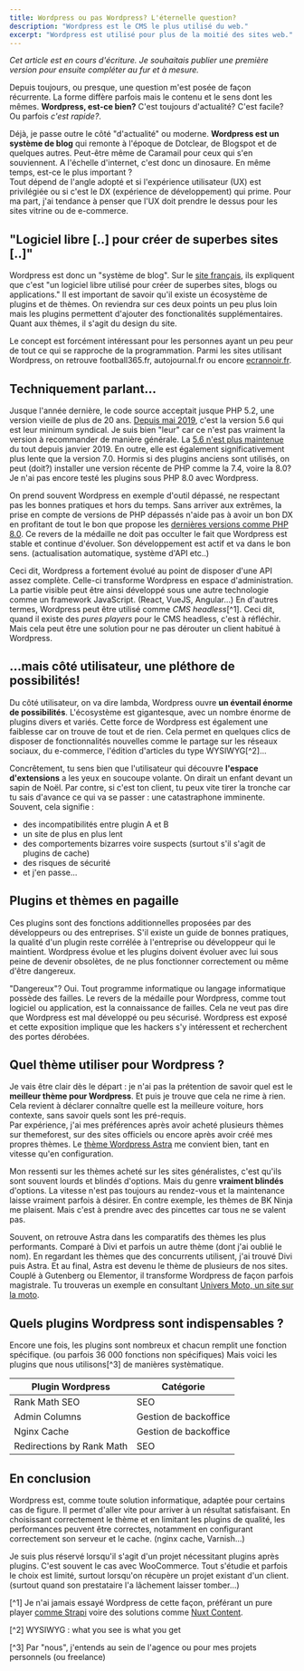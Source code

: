 ```yaml
---
title: Wordpress ou pas Wordpress? L'éternelle question?
description: "Wordpress est le CMS le plus utilisé du web."
excerpt: "Wordpress est utilisé pour plus de la moitié des sites web."
---
```


_Cet article est en cours d'écriture. Je souhaitais publier une première version pour ensuite compléter au fur et à mesure._

Depuis toujours, ou presque, une question m'est posée de façon récurrente. La forme diffère parfois mais le contenu et le sens dont les mêmes.
**Wordpress, est-ce bien?** C'est toujours d'actualité? C'est facile? Ou parfois _c'est rapide?_.

Déjà, je passe outre le côté "d'actualité" ou moderne. **Wordpress est un système de blog** qui remonte à l'époque de Dotclear, de Blogspot et de quelques autres. Peut-être même de Caramail pour ceux qui s'en souviennent. A l'échelle d'internet, c'est donc un dinosaure. En même temps, est-ce le plus important ?  
Tout dépend de l'angle adopté et si l'expérience utilisateur (UX) est privilégiée ou si c'est le DX (expérience de développement) qui prime. Pour ma part, j'ai tendance à penser que l'UX doit prendre le dessus pour les sites vitrine ou de e-commerce.

## "Logiciel libre [..] pour créer de superbes sites [..]"

Wordpress est donc un "système de blog". Sur le [site français](https://fr.wordpress.org), ils expliquent que c'est "un logiciel libre utilisé pour créer de superbes sites, blogs ou applications." Il est important de savoir qu'il existe un écosystème de plugins et de thèmes. On reviendra sur ces deux points un peu plus loin mais les plugins permettent d'ajouter des fonctionalités supplémentaires. Quant aux thèmes, il s'agit du design du site.

Le concept est forcément intéressant pour les personnes ayant un peu peur de tout ce qui se rapproche de la programmation. Parmi les sites utilisant Wordpress, on retrouve football365.fr, autojournal.fr ou encore [ecrannoir.fr](https://www.ecrannoir.fr/).

## Techniquement parlant...

Jusque l'année dernière, le code source acceptait jusque PHP 5.2, une version vieille de plus de 20 ans. [Depuis mai 2019](https://displaywp.com/wordpress-minimum-php-version/), c'est la version 5.6 qui est leur minimum syndical. Je suis bien "leur" car ce n'est pas vraiment la version à recommander de manière générale. La [5.6 n'est plus maintenue](https://www.php.net/supported-versions.php) du tout depuis janvier 2019. En outre, elle est également significativement plus lente que la version 7.0. Hormis si des plugins anciens sont utilisés, on peut (doit?) installer une version récente de PHP comme la 7.4, voire la 8.0? Je n'ai pas encore testé les plugins sous PHP 8.0 avec Wordpress.

On prend souvent Wordpress en exemple d'outil dépassé, ne respectant pas les bonnes pratiques et hors du temps. Sans arriver aux extrêmes, la prise en compte de versions de PHP dépassés n'aide pas à avoir un bon DX en profitant de tout le bon que propose les [dernières versions comme PHP 8.0](/blog/php8-arrive). Ce revers de la médaille ne doit pas occulter le fait que Wordpress est stable et continue d'évoluer. Son développement est actif et va dans le bon sens. (actualisation automatique, système d'API etc..)

Ceci dit, Wordpress a fortement évolué au point de disposer d'une API assez complète. Celle-ci transforme Wordpress en espace d'administration. La partie visible peut être ainsi développé sous une autre technologie comme un framework JavaScript. (React, VueJS, Angular...) En d'autres termes, Wordpress peut être utilisé comme _CMS headless_[^1]. Ceci dit, quand il existe des _pures players_ pour le CMS headless, c'est à réfléchir. Mais cela peut être une solution pour ne pas dérouter un client habitué à Wordpress.

## ...mais côté utilisateur, une pléthore de possibilités!

Du côté utilisateur, on va dire lambda, Wordpress ouvre **un éventail énorme de possibilités**. L'écosystème est gigantesque, avec un nombre énorme de plugins divers et variés. Cette force de Wordpress est également une faiblesse car on trouve de tout et de rien. Cela permet en quelques clics de disposer de fonctionnalités nouvelles comme le partage sur les réseaux sociaux, du e-commerce, l'édition d'articles du type WYSIWYG[^2]...

Concrêtement, tu sens bien que l'utilisateur qui découvre **l'espace d'extensions** a les yeux en soucoupe volante. On dirait un enfant devant un sapin de Noël. Par contre, si c'est ton client, tu peux vite tirer la tronche car tu sais d'avance ce qui va se passer : une catastraphone imminente. Souvent, cela signifie : 

- des incompatibilités entre plugin A et B
- un site de plus en plus lent
- des comportements bizarres voire suspects (surtout s'il s'agit de plugins de cache)
- des risques de sécurité
- et j'en passe...

## Plugins et thèmes en pagaille

Ces plugins sont des fonctions additionnelles proposées par des développeurs ou des entreprises. S'il existe un guide de bonnes pratiques, la qualité d'un plugin reste corrélée à l'entreprise ou développeur qui le maintient. Wordpress évolue et les plugins doivent évoluer avec lui sous peine de devenir obsolètes, de ne plus fonctionner correctement ou même d'être dangereux.

"Dangereux"? Oui. Tout programme informatique ou langage informatique possède des failles. Le revers de la médaille pour Wordpress, comme tout logiciel ou application, est la connaissance de failles. Cela ne veut pas dire que Wordpress est mal développé ou peu sécurisé. Wordpress est exposé et cette exposition implique que les hackers s'y intéressent et recherchent des portes dérobées.

## Quel thème utiliser pour Wordpress ?

Je vais être clair dès le départ : je n'ai pas la prétention de savoir quel est le **meilleur thème pour Wordpress**. Et puis je trouve que cela ne rime à rien. Cela revient à déclarer connaître quelle est la meilleure voiture, hors contexte, sans savoir quels sont les pré-requis.  
Par expérience, j'ai mes préférences après avoir acheté plusieurs thèmes sur themeforest, sur des sites officiels ou encore après avoir créé mes propres thèmes. Le [thème Wordpress Astra](https://wpastra.com/) me convient bien, tant en vitesse qu'en configuration.

Mon ressenti sur les thèmes acheté sur les sites généralistes, c'est qu'ils sont souvent lourds et blindés d'options. Mais du genre **vraiment blindés** d'options. La vitesse n'est pas toujours au rendez-vous et la maintenance laisse vraiment parfois à désirer. En contre exemple, les thèmes de BK Ninja me plaisent. Mais c'est à prendre avec des pincettes car tous ne se valent pas.

Souvent, on retrouve Astra dans les comparatifs des thèmes les plus performants. Comparé à Divi et parfois un autre thème (dont j'ai oublié le nom). En regardant les thèmes que des concurrents utilisent, j'ai trouvé Divi puis Astra. Et au final, Astra est devenu le thème de plusieurs de nos sites. Couplé à Gutenberg ou Elementor, il transforme Wordpress de façon parfois magistrale. Tu trouveras un exemple en consultant [Univers Moto, un site sur la moto](https://www.universmoto.com/).

## Quels plugins Wordpress sont indispensables ?

Encore une fois, les plugins sont nombreux et chacun remplit une fonction spécifique. (ou parfois 36 000 fonctions non spécifiques) Mais voici les plugins que nous utilisons[^3] de manières systèmatique.

| Plugin Wordpress | Catégorie | 
| - | - | 
| Rank Math SEO | SEO | 
| Admin Columns | Gestion de backoffice | 
| Nginx Cache | Gestion de backoffice | 
| Redirections by Rank Math | SEO |


## En conclusion

Wordpress est, comme toute solution informatique, adaptée pour certains cas de figure. Il permet d'aller vite pour arriver à un résultat satisfaisant. En choisissant correctement le thème et en limitant les plugins de qualité, les performances peuvent être correctes, notamment en configurant correctement son serveur et le cache. (nginx cache, Varnish...)

Je suis plus réservé lorsqu'il s'agit d'un projet nécessitant plugins après plugins. C'est souvent le cas avec WooCommerce. Tout s'étudie et parfois le choix est limité, surtout lorsqu'on récupère un projet existant d'un client. (surtout quand son prestataire l'a lâchement laisser tomber...)

[^1] Je n'ai jamais essayé Wordpress de cette façon, préférant un pure player [comme Strapi](https://strapi.io) voire des solutions comme [Nuxt Content](https://content.nuxtjs.org/fr/).

[^2] WYSIWYG : what you see is what you get

[^3] Par "nous", j'entends au sein de l'agence ou pour mes projets personnels (ou freelance)
